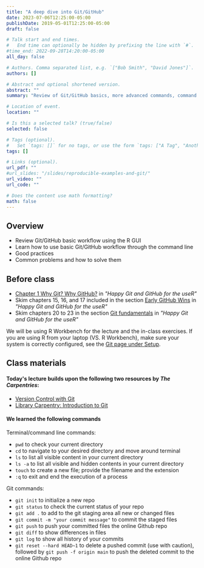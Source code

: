 ```yaml
---
title: "A deep dive into Git/GitHub"
date: 2023-07-06T12:25:00-05:00
publishDate: 2019-05-01T12:25:00-05:00
draft: false

# Talk start and end times.
#   End time can optionally be hidden by prefixing the line with `#`.
#time_end: 2022-09-28T14:20:00-05:00
all_day: false

# Authors. Comma separated list, e.g. `["Bob Smith", "David Jones"]`.
authors: []

# Abstract and optional shortened version.
abstract: ""
summary: "Review of Git/GitHub basics, more advanced commands, command line, good practices."

# Location of event.
location: ""

# Is this a selected talk? (true/false)
selected: false

# Tags (optional).
#   Set `tags: []` for no tags, or use the form `tags: ["A Tag", "Another Tag"]` for one or more tags.
tags: []

# Links (optional).
url_pdf: ""
#url_slides: "/slides/reproducible-examples-and-git/"
url_video: ""
url_code: ""

# Does the content use math formatting?
math: false
---
```




## Overview

* Review Git/GitHub basic workflow using the R GUI
* Learn how to use basic Git/GitHub workflow through the command line
* Good practices
* Common problems and how to solve them

## Before class

* [Chapter 1 Why Git? Why GitHub?](https://happygitwithr.com/big-picture.html) in *"Happy Git and GitHub for the useR"*
* Skim chapters 15, 16, and 17 included in the section [Early GitHub Wins](https://happygitwithr.com/usage-intro.html) in *"Happy Git and GitHub for the useR"*
* Skim chapters 20 to 23 in the section [Git fundamentals](https://happygitwithr.com/git-intro.html) in *"Happy Git and GitHub for the useR"*

We will be using R Workbench for the lecture and the in-class exercises. If you are using R from your laptop (VS. R Workbench), make sure your system is correctly configured, see the [Git page under Setup](https://computing-soc-sci.netlify.app/setup/git/).


## Class materials

#### Today's lecture builds upon the following two resources by *The Carpentries*:
* [Version Control with Git](https://swcarpentry.github.io/git-novice/)
* [Library Carpentry: Introduction to Git](https://librarycarpentry.org/lc-git/01-what-is-git/index.html)

#### We learned the following commands 

Terminal/command line commands: 
* `pwd`   to check your current directory
* `cd`    to navigate to your desired directory and move around terminal 
* `ls`    to list all visible content in your current directory
* `ls -a` to list all visible and hidden contents in your current directory
* `touch` to create a new file; provide the filename and the extension 
* `:q`    to exit and end the execution of a process

Git commands:
* `git init`       to initialize a new repo
* `git status`     to check the current status of your repo
* `git add .`      to add to the git staging area all new or changed files
* `git commit -m "your commit message"`  to commit the staged files
* `git push`       to push your committed files the online Github repo
* `git diff`       to show differences in files
* `git log`        to show all history of your commits
* `git reset --hard HEAD~1`   to delete a pushed commit (use with caution), followed by `git push -f origin main` to push the deleted commit to the online Github repo 


<!--
* [Generating a reproducible example](/notes/reproducible-examples/)
* [Recovering from common Git predicaments](/notes/common-git-problems/)
-->

